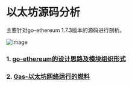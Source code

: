以太坊源码分析
==================

主要针对go-ethereum 1.7.3版本的源码进行剖析。


![image](https://github.com/toints/Ethereum-Source-Analysis/blob/master/0.imgs/eth_0.1.jpg)

### 1. [go-ethereum的设计思路及模块组织形式](https://github.com/toints/Ethereum-Source-Analysis/blob/master/0.1%20go-ethereum%E7%9A%84%E8%AE%BE%E8%AE%A1%E6%80%9D%E8%B7%AF%E5%8F%8A%E6%A8%A1%E5%9D%97%E7%BB%84%E7%BB%87%E5%BD%A2%E5%BC%8F.md)

### 2. [Gas-以太坊网络运行的燃料](https://github.com/toints/Ethereum-Source-Analysis/blob/master/1.1%20Gas-%E4%BB%A5%E5%A4%AA%E5%9D%8A%E7%BD%91%E7%BB%9C%E8%BF%90%E8%A1%8C%E7%9A%84%E7%87%83%E6%96%99.md)
